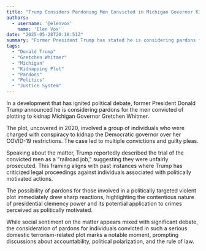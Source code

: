 ```yaml
---
title: "Trump Considers Pardoning Men Convicted in Michigan Governor Kidnapping Plot"
authors:
  - username: '@elenvox'
    name: 'Elen Vox'
date: "2025-05-28T20:18:51Z"
summary: "Former President Trump has stated he is considering pardons for individuals convicted in the plot to kidnap Michigan Governor Gretchen Whitmer, referring to their trial as a 'railroad job.' This move raises significant questions about political motivations and the justice system."
tags:
  - "Donald Trump"
  - "Gretchen Whitmer"
  - "Michigan"
  - "Kidnapping Plot"
  - "Pardons"
  - "Politics"
  - "Justice System"
---
```


In a development that has ignited political debate, former President Donald Trump announced he is considering pardons for the men convicted of plotting to kidnap Michigan Governor Gretchen Whitmer.

The plot, uncovered in 2020, involved a group of individuals who were charged with conspiracy to kidnap the Democratic governor over her COVID-19 restrictions. The case led to multiple convictions and guilty pleas.

Speaking about the matter, Trump reportedly described the trial of the convicted men as a "railroad job," suggesting they were unfairly prosecuted. This framing aligns with past instances where Trump has criticized legal proceedings against individuals associated with politically motivated actions.

The possibility of pardons for those involved in a politically targeted violent plot immediately drew sharp reactions, highlighting the contentious nature of presidential clemency power and its potential application to crimes perceived as politically motivated.

While social sentiment on the matter appears mixed with significant debate, the consideration of pardons for individuals convicted in such a serious domestic terrorism-related plot marks a notable moment, prompting discussions about accountability, political polarization, and the rule of law.
